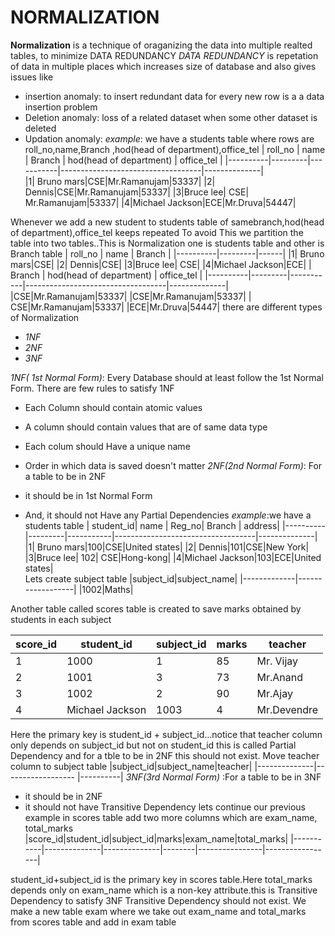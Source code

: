 #  NORMALIZATION
**Normalization** is a technique of oraganizing the data into multiple realted tables, to minimize DATA REDUNDANCY
*DATA REDUNDANCY* is repetation of data in multiple places which increases size of database
and also gives issues like
+ insertion anomaly: to insert redundant data for every new row is a a data insertion problem
+ Deletion anomaly: loss of a related dataset when some other dataset is deleted
+ Updation anomaly:
*example*:
we have a students table where rows are roll_no,name,Branch ,hod(head of department),office_tel
 | roll_no | name | Branch | hod(head of department) | office_tel |
|----------|---------|-----------|-----------------------------------|--------------|  
|1| Bruno mars|CSE|Mr.Ramanujam|53337|
|2| Dennis|CSE|Mr.Ramanujam|53337|
|3|Bruce lee| CSE| Mr.Ramanujam|53337|
|4|Michael Jackson|ECE|Mr.Druva|54447|

Whenever we add a new student to students table  of samebranch,hod(head of department),office_tel keeps repeated
To avoid This we partition the table into two tables..This is Normalization
one is  students table and other is Branch table                                   | roll_no | name | Branch |
|----------|---------|------|
|1| Bruno mars|CSE|
|2| Dennis|CSE|
|3|Bruce lee| CSE|
|4|Michael Jackson|ECE|
| Branch | hod(head of department) | office_tel |
|----------|---------|-----------|-----------------------------------|--------------|  
|CSE|Mr.Ramanujam|53337|
|CSE|Mr.Ramanujam|53337|
| CSE|Mr.Ramanujam|53337|
|ECE|Mr.Druva|54447|
there are  different types of Normalization
+ *1NF*
+ *2NF*
+ *3NF*

*1NF( 1st Normal Form)*: Every Database should at least follow the  1st Normal Form. There are few rules to satisfy 1NF
+ Each Column should contain atomic values

+ A column should contain values that are of same data type

+ Each colum should Have a unique name

+ Order in which data is saved doesn't matter
*2NF(2nd  Normal Form)*: For a table to be in  2NF
+ it should be in 1st Normal Form
+ And, it should not Have any Partial Dependencies
*example*:we have a students table
 | student_id| name | Reg_no| Branch | address|
|----------|---------|-----------|-----------------------------------|--------------|  
|1| Bruno mars|100|CSE|United states|
|2| Dennis|101|CSE|New York|
|3|Bruce lee| 102| CSE|Hong-kong|
|4|Michael Jackson|103|ECE|United states|  
Lets create subject table
|subject_id|subject_name|
|-------------|------------------|
|1002|Maths|
  
Another table called scores table is created to save marks obtained by students in each subject



| score_id |student_id | subject_id | marks| teacher|
|----------|---------|-----------|-----------------------------------|--------------|  
|1| 1000|1|85|Mr. Vijay|
|2|1001|3|73|Mr.Anand|
|3|1002| 2| 90|Mr.Ajay|
|4|Michael Jackson|1003|4|Mr.Devendre|
Here the primary key is student_id + subject_id...notice that teacher column only depends on subject_id but not on student_id  this is called Partial Dependency and for a tble to be in 2NF this should not exist.
Move teacher column to subject table
 |subject_id|subject_name|teacher|
|--------------|------------------ |----------|
*3NF(3rd Normal Form)* :For a table to be in 3NF
+ it should be in 2NF
+ it should not have Transitive Dependency
lets continue our previous example
in scores table add two more columns which are exam_name, total_marks
|score_id|student_id|subject_id|marks|exam_name|total_marks|
|-----------|--------------|--------------|--------|----------------|-----------------|

student_id+subject_id is the primary key in scores table.Here total_marks depends only on exam_name which is a non-key attribute.this is Transitive Dependency
to satisfy 3NF Transitive Dependency should not exist. We make a new table exam where we take out exam_name and total_marks from scores table and add in exam table
